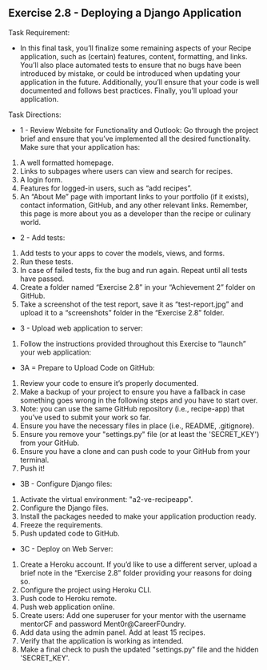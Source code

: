 ## Exercise 2.8 - Deploying a Django Application

Task Requirement: 
  - In this final task, you’ll finalize some remaining aspects of your Recipe application, such as (certain) features, content, formatting, and links. You’ll also place automated tests to ensure that no bugs have been introduced by mistake, or could be introduced when updating your application in the future. Additionally, you’ll ensure that your code is well documented and follows best practices. Finally, you’ll upload your application.

Task Directions:

  - 1 - Review Website for Functionality and Outlook:
Go through the project brief and ensure that you’ve implemented all the desired functionality. Make sure that your application has:
  1. A well formatted homepage.
  2. Links to subpages where users can view and search for recipes.
  3. A login form.
  4. Features for logged-in users, such as “add recipes”.
  5. An “About Me” page with important links to your portfolio (if it exists), contact information, GitHub, and any other relevant links. Remember, this page is more about you as a developer than the recipe or culinary world.

  - 2 - Add tests:
  1. Add tests to your apps to cover the models, views, and forms.
  2. Run these tests.
  3. In case of failed tests, fix the bug and run again. Repeat until all tests have passed.
  4. Create a folder named “Exercise 2.8” in your “Achievement 2” folder on GitHub.
  5. Take a screenshot of the test report, save it as “test-report.jpg” and upload it to a “screenshots” folder in the “Exercise 2.8” folder.

  - 3 - Upload web application to server:
  1. Follow the instructions provided throughout this Exercise to “launch” your web application:

  - 3A = Prepare to Upload Code on GitHub:
  1. Review your code to ensure it’s properly documented.
  2. Make a backup of your project to ensure you have a fallback in case something goes wrong in the following steps and you have to start over.
  3. Note: you can use the same GitHub repository (i.e., recipe-app) that you’ve used to submit your work so far.
  4. Ensure you have the necessary files in place (i.e., README, .gitignore).
  5. Ensure you remove your "settings.py" file (or at least the 'SECRET_KEY') from your GitHub.
  6. Ensure you have a clone and can push code to your GitHub from your terminal.
  7. Push it!

  - 3B - Configure Django files:
  1. Activate the virtual environment: "a2-ve-recipeapp".
  2. Configure the Django files.
  3. Install the packages needed to make your application production ready.
  4. Freeze the requirements.
  5. Push updated code to GitHub.

  - 3C - Deploy on Web Server:
  1. Create a Heroku account. If you’d like to use a different server, upload a brief note in the “Exercise 2.8” folder providing your reasons for doing so.
  2. Configure the project using Heroku CLI.
  3. Push code to Heroku remote.
  4. Push web application online.
  5. Create users: Add one superuser for your mentor with the username mentorCF and password Ment0r@CareerF0undry.
  6. Add data using the admin panel. Add at least 15 recipes.
  7. Verify that the application is working as intended.
  8. Make a final check to push the updated "settings.py" file and the hidden 'SECRET_KEY'.